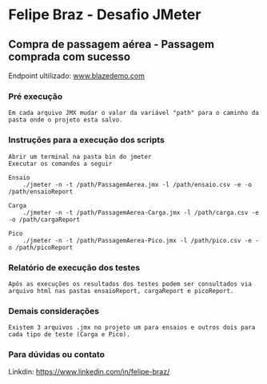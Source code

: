 # Felipe Braz - Desafio JMeter
## Compra de passagem aérea - Passagem comprada com sucesso

Endpoint ultilizado: www.blazedemo.com

### Pré execução
    Em cada arquivo JMX mudar o valor da variável "path" para o caminho da pasta onde o projeto esta salvo.

### Instruções para a execução dos scripts

    Abrir um terminal na pasta bin do jmeter
    Executar os comandos a seguir 

````
Ensaio
    ./jmeter -n -t /path/PassagemAerea.jmx -l /path/ensaio.csv -e -o /path/ensaioReport

Carga
    ./jmeter -n -t /path/PassagemAerea-Carga.jmx -l /path/carga.csv -e -o /path/cargaReport

Pico
    ./jmeter -n -t /path/PassagemAerea-Pico.jmx -l /path/pico.csv -e -o /path/picoReport
````


### Relatório de execução dos testes
    Após as execuções os resultados dos testes podem ser consultados via arquivo html nas pastas ensaioReport, cargaReport e picoReport.
    
### Demais considerações 
    Existem 3 arquivos .jmx no projeto um para ensaios e outros dois para cada tipo de teste (Carga e Pico).


### Para dúvidas ou contato 

Linkdin: https://www.linkedin.com/in/felipe-braz/